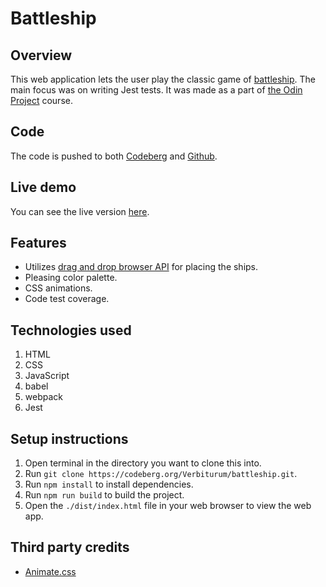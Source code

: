 # Battleship
 
 ## Overview
 This web application lets the user play the classic game of [battleship](https://en.wikipedia.org/wiki/Battleship_(game)). The main focus was on writing Jest tests. It was made as a part of [the Odin Project](https://www.theodinproject.com/lessons/node-path-javascript-battleship) course.

 ## Code
The code is pushed to both [Codeberg](https://codeberg.org/Verbiturum/battleship) and [Github](https://github.com/verbey/battleship).

## Live demo
You can see the live version [here](https://verbiturum.codeberg.page/battleship/).

## Features
- Utilizes [drag and drop browser API](https://developer.mozilla.org/en-US/docs/Web/API/HTML_Drag_and_Drop_API) for placing the ships.
- Pleasing color palette.
- CSS animations.
- Code test coverage.

## Technologies used
1. HTML 
2. CSS 
3. JavaScript 
5. babel
6. webpack
7. Jest


## Setup instructions
1. Open terminal in the directory you want to clone this into.
2. Run `git clone https://codeberg.org/Verbiturum/battleship.git`.
3. Run `npm install` to install dependencies.
4. Run `npm run build` to build the project.
5. Open the `./dist/index.html` file in your web browser to view the web app.

## Third party credits
- [Animate.css](https://animate.style/)